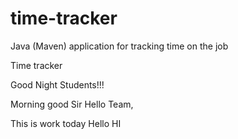 # time-tracker
Java (Maven) application for tracking time on the job

Time tracker

Good Night Students!!!

Morning good Sir 
Hello Team,

This is work today 
Hello HI
